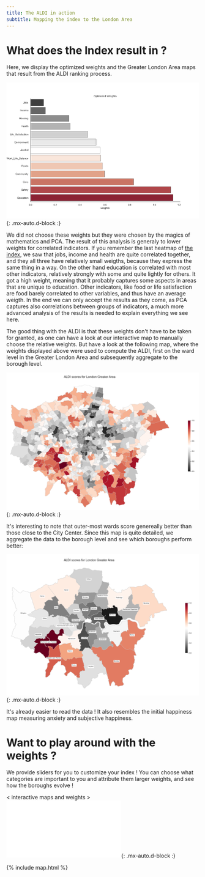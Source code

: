 ```yaml
---
title: The ALDI in action 
subtitle: Mapping the index to the London Area
---
```


# What does the Index result in ? 

Here, we display the optimized weights and the Greater London Area maps that result from the ALDI ranking process. 

![weights](./assets/img/weigths.png){: .mx-auto.d-block :}

We did not choose these weights but they were chosen by the magics of mathematics and PCA. The result of this analysis is generaly to lower weights for correlated indicators. If you remember the last heatmap of [the index](https://charlyneburki.github.io/The-ALDI/aldi/), we saw that jobs, income and health are quite correlated together, and they all three have relatively small weigths, because they express the same thing in a way. On the other hand education is correlated with most other indicators, relatively strongly with some and quite lightly for others. It got a high weight, meaning that it probably captures some aspects in areas that are unique to education. Other indicators, like food or life satisfaction are food barely correlated to other variables, and thus have an average weigth. In the end we can only accept the results as they come, as PCA captures also correlations between groups of indicators, a much more advanced analysis of the results is needed to explain everything we see here.

The good thing with the ALDI is that these weights don't have to be taken for granted, as one can have a look at our interactive map to manually choose the relative weights. But have a look at the following map, where the weights displayed above were used to compute the ALDI, first on the ward level in the Greater London Area and subsequently aggregate to the borough level.


![ward map](./assets/img/ALDI_ward_map.png){: .mx-auto.d-block :}

It's interesting to note that outer-most wards score genereally better than those close to the City Center. Since this map is quite detailed, we aggregate the data to the borough level and see which boroughs perform better: 

![borough map](./assets/img/ALDI_borough_map.png){: .mx-auto.d-block :}

It's already easier to read the data ! It also resembles the initial happiness map measuring anxiety and subjective happiness.

# Want to play around with the weights  ?

We provide sliders for you to customize your index ! You can choose what categories are important to you and attribute them larger weights, and see how the boroughs evolve !

< interactive maps and weights > 
![interactive_map](./assets/img/map.html){: .mx-auto.d-block :}

{% include map.html %}

